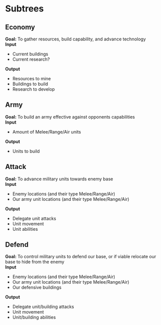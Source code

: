 # Subtrees   
## Economy   
**Goal:** To gather resources, build capability, and advance technology   
**Input**
- Current buildings
- Current research?   

**Output**
- Resources to mine
- Buildings to build
- Research to develop

## Army
**Goal:** To build an army effective against opponents capabilities    
**Input**
- Amount of Melee/Range/Air units   

**Output**
- Units to build

## Attack
**Goal:** To advance military units towards enemy base    
**Input**
- Enemy locations (and their type Melee/Range/Air)
- Our army unit locations (and their type Melee/Range/Air)   

**Output**
- Delegate unit attacks
- Unit movement
- Unit abilities

## Defend
**Goal:** To control military units to defend our base, or if viable relocate our base to hide from the enemy   
**Input**
- Enemy locations (and their type Melee/Range/Air)
- Our army unit locations (and their type Melee/Range/Air)
- Our defensive buildings   

**Output**
- Delegate unit/building attacks
- Unit movement
- Unit/building abilities
